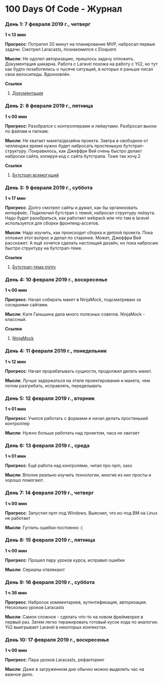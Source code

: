 # 100 Days Of Code - Журнал

### День 1: 7 февраля 2019 г., четверг

**1 ч 13 мин**

**Прогресс**: Потратил 20 минут на планирование MVP, набросал первые задачи. Смотрел Laracasts, познакомился с Eloquent.

**Мысли**: Не одолел авторизацию, пришлось задачу отложить. Документация шикарна. Работа с Laravel похожа на работу с Yii2, но тут как будто позаботились о тысяче ситуаций, в которых я раньше писал свои велосипеды. Вдохновлён.

**Ссылки**
1. [Документация](https://laravel.com/docs/5.7/)

### День 2: 8 февраля 2019 г., пятница

**1 ч 00 мин**

**Прогресс**: Разобрался с контроллерами и лейаутами. Разбросал вьюхи по файлам и папкам.

**Мысли**: Не хватает макета/дизайна проекта. Завтра в свободное от челленджа время нужно будет набросать простенькую бутстрап-структуру. Понравилось, как Джеффри Вей очень быстро делает наброски сайта, копируя код с сайта бутстрапа. Тоже так хочу.2

**Ссылки**
1. [Бутстрап всемогущий](https://getbootstrap.com/)

### День 3: 9 февраля 2019 г., суббота

**1 ч 17 мин**

**Прогресс**: Долго смотрел сайты и думал, как бы организовать интерфейс. Подключил бутстрап с темой, набросал структуру лейаута. Надо будет разобраться, как работает webpack или что там в laravel используется для сборки фронтенд-ассетов.

**Мысли**: Надо изучить, как происходит сборка и деплой проекта. Пока отложил этот вопрос и делал по старинке. Может, Джеффри Вей расскажет.
А ещё хочется сделать настоящий дизайн, но пока набросаю быстро структуру на бутстрап-теме.

**Ссылки**
1. [Бутстрап-тема minty](https://bootswatch.com/minty/)


### День 4: 10 февраля 2019 г., воскресенье

**1 ч 00 мин**

**Прогресс**: Начал собирать макет в NinjaMock, подсматриваю за соседними сайтами.

**Мысли**: Катя Ганьшина дала много полезных советов. NinjaMock - классный.

**Ссылки**
1. [NinjaMock](https://ninjamock.com/)


### День 4: 11 февраля 2019 г., понедельник

**1 ч 12 мин**

**Прогресс**: Начал прорабатывать сущности, продолжил делать макет.

**Мысли**: Лучше задержаться на этапе проектирования и макета, чем потом разгребать, исправлять, переделывать


### День 5: 12 февраля 2019 г., вторник

**1 ч 01 мин**

**Прогресс**: Учился работать с формами и начал делать простенький контроллер

**Мысли**: Нужно больше работать над проектом, часа не хватает


### День 6: 13 февраля 2019 г., среда

**1 ч 01 мин**

**Прогресс**: Ещё работа над контролями, читал про npm, sass

**Мысли**: Вполне реально изучить технологии, многие из них просты и хорошо помогают.

### День 7: 14 февраля 2019 г., четверг

**1 ч 00 мин**

**Прогресс**: Запустил npm под Windows. Выяснил, что из-под ВМ на Linux не работает

**Мысли**: Гуглить ошибки постоянно :(


### День 8: 15 февраля 2019 г., пятница

**1 ч 00 мин**

**Прогресс**: Прошел пару уроков курса, исправил ошибки

**Мысли**: Сериалы отвлекают


### День 9: 16 февраля 2019 г., суббота

**1 ч 36 мин**

**Прогресс**: Набросок комментариев, аутентификация, авторизация. Несколько уроков Laracasts

**Мысли**: Самое сложное - сделать что-то на новом фреймворке в первый раз. Затем легко тиражировать готовый кусок кода по аналогии. Yii2 выигрывает Laravel в некоторых контекстах.

### День 10: 17 февраля 2019 г., воскресенье

**1 ч 00 мин**

**Прогресс**: Пара уроков Laracasts, рефакторинг

**Мысли**: Даже в загруженном дне обычно можно выделить час на важное дело.
